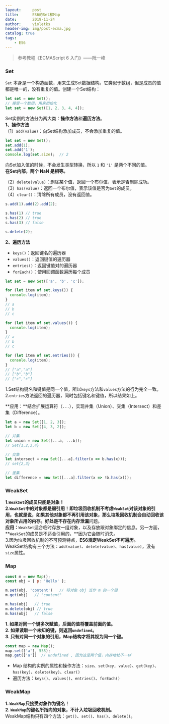 ```yaml
---
layout:     post
title:      ES6的Set和Map
date:       2019-11-24
author:     violetks
header-img: img/post-ecma.jpg
catalog: true
tags:
    - ES6
---
```


> 参考教程《ECMAScript 6 入门》——阮一峰

### Set
`Set` 本身是一个构造函数，用来生成Set数据结构。它类似于数组，但是成员的值都是唯一的，没有重复的值。创建一个Set结构：<br>

```javascript
let set = new Set();
// 接受一个数组，用来初始化
let set = new Set([1, 2, 3, 4, 4]);
```

Set实例的方法分为两大类：**操作方法**和**遍历方法**。<br>
**1、操作方法**<br>
（1）`add(value)`：向Set结构添加成员，不会添加重复的值。<br>
```javascript
let set = new Set();
set.add(1);
set.add('1');
console.log(set.size);  // 2
```
向Set加入值的时候，不会发生类型转换，所以 `1` 和 `'1'` 是两个不同的值。<br>
**在Set内部，两个 NaN 是相等。**<br>

（2）`delete(value)`：删除某个值，返回一个布尔值，表示是否删除成功。<br>
（3）`has(value)`：返回一个布尔值，表示该值是否为`Set`的成员。<br>
（4）`clear()`：清除所有成员，没有返回值。<br>
```javascript
s.add(1).add(2).add(2);

s.has(1) // true
s.has(2) // true
s.has(3) // false

s.delete(2);
```

**2、遍历方法**<br>
- `keys()`：返回键名的遍历器
- `values()`：返回键值的遍历器
- `entries()`：返回键值对的遍历器
- `forEach()`：使用回调函数遍历每个成员

```javascript
let set = new Set(['a', 'b', 'c']);

for (let item of set.keys()) {
  console.log(item);
}
// a
// b
// c

for (let item of set.values()) {
  console.log(item);
}
// a
// b
// c

for (let item of set.entries()) {
  console.log(item);
}
// ["a","a"]
// ["b","b"]
// ["c","c"]
```

1.Set结构键名和键值是同一个值，所以`keys`方法和`values`方法的行为完全一致。<br>
2.`entries`方法返回的遍历器，同时包括键名和键值，所以结果如上。<br>

**应用：**结合扩展运算符（`...`），实现并集（Union）、交集（Intersect）和差集（Difference）。<br>

```javascript
let a = new Set([1, 2, 3]);
let b = new Set([4, 3, 2]);

// 并集
let union = new Set([...a, ...b]);
// Set{1,2,3,4}

// 交集
let intersect = new Set([...a].filter(x => b.has(x)));
// set{2,3}

// 差集
let difference = new Set([...a].filter(x => !b.has(x)));
```

### WeakSet
**1.`WeakSet`的成员只能是对象！**<br>
**2.`WeakSet`中的对象都是弱引用！**即垃圾回收机制不考虑`WeakSet`对该对象的引用，也就是说，如果其他对象都不再引用该对象，那么垃圾回收机制会自动回收该对象所占用的内存。好处是不存在**内存泄漏**问题。<br>
**应用：**`WeakSet`适合临时存放一组对象，以及存放跟对象绑定的信息。另一方面，**`WeakSet`的成员是不适合引用的，**因为它会随时消失。<br>
3.因为垃圾回收机制的不可预测特点，**ES6规定WeakSet不可遍历。**<br>
WeakSet结构有三个方法：`add(value)`、`delete(value)`、`has(value)`，没有`size`属性。<br>

### Map

```javascript
const m = new Map();
const obj = { p: 'Hello' };

m.set(obj, 'content')   // 将对象 obj 当作 m 的一个键
m.get(obj)   // "content"

m.has(obj)   // true
m.delete(obj) // true
m.has(obj)   // false
```

**1. 如果对同一个键多次赋值，后面的值将覆盖前面的值。**<br>
**2. 如果读取一个未知的键，则返回`undefined`。**<br>
**3. 只有对同一个对象的引用，Map结构才将其视为同一个键。**<br>

```javascript
const map = new Map();
map.set(['a'], 555);
map.get(['a'])  // undefined , 因为这是两个值，内存地址不一样
```

- Map 结构的实例的属性和操作方法：`size`、`set(key, value)`、`get(key)`、`has(key)`、`delete(key)`、`clear()`
- 遍历方法：`keys()`、`values()`、`entries()`、`forEach()`

### WeakMap
**1. `WeakMap`只接受对象作为键名！**<br>
**2. `WeakMap`的键名所指向的对象，不计入垃圾回收机制。**<br>
WeakMap结构只有四个方法：`get()`、`set()`、`has()`、`delete()`。<br>